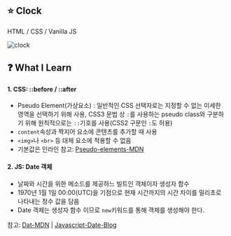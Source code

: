 ## :star: Clock

HTML / CSS / Vanilla JS
<br/>

![clock](https://user-images.githubusercontent.com/76716519/132076438-1d8d5566-106a-4878-9325-6e224c71e97e.gif)

## :question: What I Learn

#### 1. CSS: ::before / ::after

- Pseudo Element(가상요소) : 일반적인 CSS 선택자로는 지정할 수 없는 미세한 영역을 선택하기 위해 사용, CSS3 문법 상 `:`를 사용하는 pseudo class와 구분하기 위해 원칙적으로는 `::`기호를 사용(CSS2 구문인 `:`도 허용)
- `content`속성과 짝지어 요소에 콘텐츠를 추가할 때 사용
- `<img>`나 `<br>` 등 대체 요소에 적용할 수 없음
- 기본값은 인라인
  참고: [Pseudo-elements-MDN](https://developer.mozilla.org/en-US/docs/Web/CSS/Pseudo-elements)

#### 2. JS: Date 객체

- 날짜와 시간을 위한 메소드를 제공하느 빌트인 객체이자 생성자 함수
- 1970년 1월 1일 00:00(UTC)을 기점으로 현재 시간까지의 시간 차이를 밀리초로 나타내는 정수 값을 담음
- Date 객체는 생성자 함수 이므로 `new`키워드를 통해 객체를 생성해야 한다.

참고: [Dat-MDN](https://developer.mozilla.org/ko/docs/Web/JavaScript/Reference/Global_Objects/Date) | [Javascript-Date-Blog](https://poiemaweb.com/js-date)
